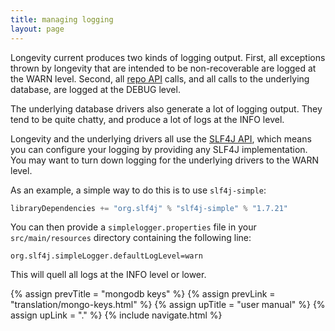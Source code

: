 ```yaml
---
title: managing logging
layout: page
---
```


Longevity current produces two kinds of logging output. First, all
exceptions thrown by longevity that are intended to be non-recoverable
are logged at the WARN level. Second, all [repo API](repo) calls, and
all calls to the underlying database, are logged at the DEBUG level.

The underlying database drivers also generate a lot of logging
output. They tend to be quite chatty, and produce a lot of logs at the
INFO level.

Longevity and the underlying drivers all use the [SLF4J
API](http://www.slf4j.org/), which means you can configure your
logging by providing any SLF4J implementation. You may want to turn
down logging for the underlying drivers to the WARN level.

As an example, a simple way to do this is to use `slf4j-simple`:

```scala
libraryDependencies += "org.slf4j" % "slf4j-simple" % "1.7.21"
```

You can then provide a `simplelogger.properties` file in your
`src/main/resources` directory containing the following line:

```
org.slf4j.simpleLogger.defaultLogLevel=warn
```

This will quell all logs at the INFO level or lower.

{% assign prevTitle = "mongodb keys" %}
{% assign prevLink  = "translation/mongo-keys.html" %}
{% assign upTitle   = "user manual" %}
{% assign upLink    = "." %}
{% include navigate.html %}

